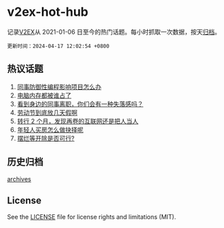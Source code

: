 # v2ex-hot-hub

 记录[V2EX](https://www.v2ex.com/)从 2021-01-06 日至今的热门话题。每小时抓取一次数据，按天[归档](archives)。

`更新时间：2024-04-17 12:02:54 +0800`

## 热议话题

1. [同事防御性编程影响项目怎么办](https://www.v2ex.com/t/1033145)
1. [电脑内存都被谁占了](https://www.v2ex.com/t/1032942)
1. [看到身边的同事离职，你们会有一种失落感吗？](https://www.v2ex.com/t/1032978)
1. [劳动节到底放几天假啊](https://www.v2ex.com/t/1033141)
1. [转行 2 个月，发现再卷的互联网还是把人当人](https://www.v2ex.com/t/1033104)
1. [年轻人买房怎么做抉择呢](https://www.v2ex.com/t/1032891)
1. [摆烂等开除是否可行?](https://www.v2ex.com/t/1032927)

## 历史归档

[archives](archives)

## License

See the [LICENSE](LICENSE) file for license rights and limitations (MIT).
